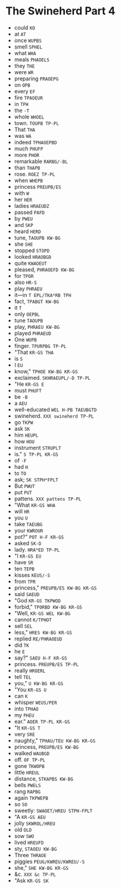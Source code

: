 # The Swineherd Part 4

* could `KO`
* at `AT`
* once `WUPBS`
* smell `SPHEL`
* what `WHA`
* meals `PHAOELS`
* they `THE`
* were `WR`
* preparing `PRAOEPG`
* on `OPB`
* every `EF`
* fire `TPAOEUR`
* in `TPH`
* the `-T`
* whole `WHOEL`
* town. `TOUPB TP-PL`
* That `THA`
* was `WA`
* indeed `TPHAOEPBD`
* much `PHUFP`
* more `PHOR`
* remarkable `RARBG/-BL`
* than `THAPB`
* rose. `ROEZ TP-PL`
* when `WHEPB`
* princess `PREUPB/ES`
* with `W`
* her `HER`
* ladies `HRAEUDZ`
* passed `PAFD`
* by `PWEU`
* and `SKP`
* heard `HERD`
* tune, `TAOUPB KW-BG`
* she `SHE`
* stopped `STOPD`
* looked `HRAOBGD`
* quite `KWAOEUT`
* pleased, `PHRAOEFD KW-BG`
* for `TPOR`
* also `HR-S`
* play `PHRAEU`
* it—in `T EPL/TKA*RB TPH`
* fact, `TPABGT KW-BG`
* it `T`
* only `OEPBL`
* tune `TAOUPB`
* play, `PHRAEU KW-BG`
* played `PHRAEUD`
* One `WUPB`
* finger. `TPURPBG TP-PL`
* "That `KR-GS THA`
* is `S`
* I `EU`
* know," `TPHOE KW-BG KR-GS`
* exclaimed. `SKHRAEUPL/-D TP-PL`
* "He `KR-GS E`
* must `PHUFT`
* be `-B`
* a `AEU`
* well-educated `WEL H-PB TAEUBGTD`
* swineherd. `XXX swineherd TP-PL`
* go `TKPW`
* ask `SK`
* him `HEUPL`
* how `HOU`
* instrument `STRUPLT`
* is." `S TP-PL KR-GS`
* of `-F`
* had `H`
* to `TO`
* ask; `SK STPH*FPLT`
* But `PWUT`
* put `PUT`
* pattens. `XXX pattens TP-PL`
* "What `KR-GS WHA`
* will `HR`
* you `U`
* take `TAEUBG`
* your `KWROUR`
* pot?" `POT H-F KR-GS`
* asked `SK-D`
* lady. `HRA*ED TP-PL`
* "I `KR-GS EU`
* have `SR`
* ten `TEPB`
* kisses `KEUS/-S`
* from `TPR`
* princess," `PREUPB/ES KW-BG KR-GS`
* said `SAEUD`
* "God `KR-GS TKPWOD`
* forbid," `TPORBD KW-BG KR-GS`
* "Well, `KR-GS WEL KW-BG`
* cannot `K/TPHOT`
* sell `SEL`
* less," `HRES KW-BG KR-GS`
* replied `RE/PHRAOEUD`
* did `TK`
* he `E`
* say?" `SAEU H-F KR-GS`
* princess. `PREUPB/ES TP-PL`
* really `HROERL`
* tell `TEL`
* you," `U KW-BG KR-GS`
* "You `KR-GS U`
* can `K`
* whisper `WEUS/PER`
* into `TPHAO`
* my `PHEU`
* ear." `AOER TP-PL KR-GS`
* "It `KR-GS T`
* very `SRE`
* naughty," `TPHAU/TEU KW-BG KR-GS`
* princess, `PREUPB/ES KW-BG`
* walked `WAUBGD`
* off. `OF TP-PL`
* gone `TKWOPB`
* little `HREUL`
* distance, `STKAPBS KW-BG`
* bells `PWELS`
* rang `RAPBG`
* again `TKPWEPB`
* so `SO`
* sweetly: `SWAOET/HREU STPH-FPLT`
* "A `KR-GS AEU`
* jolly `SKWROL/HREU`
* old `OLD`
* sow `SWO`
* lived `HREUFD`
* sty, `STAOEU KW-BG`
* Three `THRAOE`
* piggies `PEUG/KWREU/KWREU/-S`
* she," `SHE KW-BG KR-GS`
* &c. `XXX &c TP-PL`
* "Ask `KR-GS SK`
